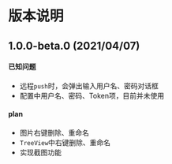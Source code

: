 # 版本说明

## 1.0.0-beta.0 (2021/04/07)

#### 已知问题

- 远程`push`时，会弹出输入用户名、密码对话框
- 配置中用户名、密码、Token项，目前并未使用

#### plan

- 图片右键删除、重命名
- `TreeView`中右键删除、重命名
- 实现截图功能